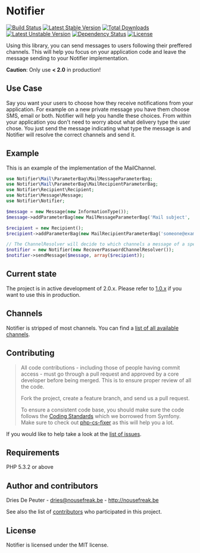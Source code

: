 Notifier
========

[![Build Status](https://travis-ci.org/Notifier/Notifier.svg?branch=master)](https://travis-ci.org/Notifier/Notifier)
[![Latest Stable Version](https://poser.pugx.org/notifier/notifier/v/stable.svg)](https://packagist.org/packages/notifier/notifier) [![Total Downloads](https://poser.pugx.org/notifier/notifier/downloads.svg)](https://packagist.org/packages/notifier/notifier) [![Latest Unstable Version](https://poser.pugx.org/notifier/notifier/v/unstable.svg)](https://packagist.org/packages/notifier/notifier)
[![Dependency Status](https://www.versioneye.com/user/projects/5452c08f22b4fb8a71000025/badge.svg)](https://www.versioneye.com/user/projects/5452c08f22b4fb8a71000025)
[![License](https://poser.pugx.org/notifier/notifier/license.svg)](https://packagist.org/packages/notifier/notifier)

Using this library, you can send messages to users following their preffered channels. This will help you focus on your application code and leave the message sending to your Notifier implementation.

**Caution**: Only use **< 2.0** in production!

## Use Case

Say you want your users to choose how they receive notifications from your application. 
For example on a new private message you have them choose SMS, email or both. Notifier will help you handle these choices.
From within your application you don't need to worry about what delivery type the user chose. 
You just send the message indicating what type the message is and Notifier will resolve the correct channels and send it.

## Example

This is an example of the implementation of the MailChannel.

```php
use Notifier\Mail\ParameterBag\MailMessageParameterBag;
use Notifier\Mail\ParameterBag\MailRecipientParameterBag;
use Notifier\Recipient\Recipient;
use Notifier\Message\Message;
use Notifier\Notifier;

$message = new Message(new InformationType());
$message->addParameterBag(new MailMessageParameterBag('Mail subject', 'Body...'));

$recipient = new Recipient();
$recipient->addParameterBag(new MailRecipientParameterBag('someone@example.com'));

// The ChannelResolver will decide to which channels a message of a specific type must be sent.
$notifier = new Notifier(new RecoverPasswordChannelResolver());
$notifier->sendMessage($message, array($recipient));
```

## Current state

The project is in active development of 2.0.x. Please refer to [1.0.x](https://github.com/Notifier/Notifier/blob/1.0.x/README.md) if you want to use this in production.



## Channels

Notifier is stripped of most channels. You can find a [list of all available channels](http://github.com/Notifier).

## Contributing

> All code contributions - including those of people having commit access - must
> go through a pull request and approved by a core developer before being
> merged. This is to ensure proper review of all the code.
>
> Fork the project, create a feature branch, and send us a pull request.
>
> To ensure a consistent code base, you should make sure the code follows
> the [Coding Standards](http://symfony.com/doc/2.0/contributing/code/standards.html)
> which we borrowed from Symfony.
> Make sure to check out [php-cs-fixer](https://github.com/fabpot/PHP-CS-Fixer) as this will help you a lot.

If you would like to help take a look at the [list of issues](http://github.com/Notifier/Notifier/issues).

## Requirements

PHP 5.3.2 or above

## Author and contributors

Dries De Peuter - <dries@nousefreak.be> - <http://nousefreak.be>

See also the list of [contributors](https://github.com/Notifier/Notifier/contributors) who participated in this project.

## License

Notifier is licensed under the MIT license.
